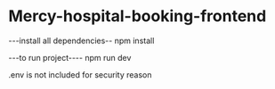 
# Mercy-hospital-booking-frontend

---install all dependencies--
npm install

---to run project----
npm run dev

.env is not included for security reason